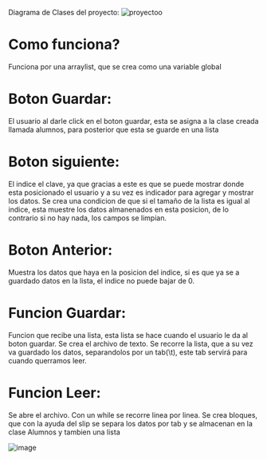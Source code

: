 Diagrama de Clases del proyecto:
![proyectoo](https://github.com/user-attachments/assets/8dd5d0bc-e1dd-4fe0-82f3-7f09f601d21c)


# Como funciona?
Funciona por una arraylist, que se crea como una variable global


# Boton Guardar:
El usuario al darle click en el boton guardar, esta se asigna a la clase creada llamada alumnos, para posterior que esta se guarde en una lista
# Boton siguiente:
El indice el clave, ya que gracias a este es que se puede mostrar donde esta posicionado el usuario y a su vez es indicador para agregar y mostrar los datos.
Se crea una condicion de que si el tamaño de la lista es igual al indice, esta muestre los datos almanenados en esta posicion, de lo contrario si no hay nada, los campos se limpian.

# Boton Anterior:
Muestra los datos que haya en la posicion del indice, si es que ya se a guardado datos en la lista, el indice no puede bajar de 0.

# Funcion Guardar:
Funcion que recibe una lista, esta lista se hace cuando el usuario le da al boton  guardar.
Se crea el archivo de texto.
Se recorre la lista, que a su vez va guardado los datos, separandolos por un tab(\t),  este tab servirá para cuando querramos leer.

# Funcion Leer:
Se abre el archivo.
Con un while se recorre linea por linea.
Se crea bloques, que con la ayuda del slip se separa los datos por tab y se almacenan en la clase Alumnos y tambien una lista

![image](https://github.com/user-attachments/assets/e9de4da2-56a4-4eda-8760-8dc2e77f66f8)


